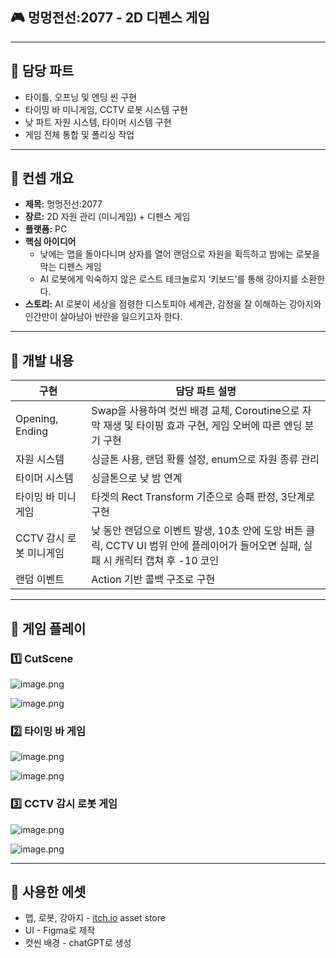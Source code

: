 ## 🎮 멍멍전선:2077 - 2D 디펜스 게임

---

## 📂 담당 파트

- 타이틀, 오프닝 및 엔딩 씬 구현
- 타이밍 바 미니게임, CCTV 로봇 시스템 구현
- 낮 파트 자원 시스템, 타이머 시스템 구현
- 게임 전체 통합 및 폴리싱 작업

---

## 🧭 **컨셉 개요**

- **제목:** 멍멍전선:2077
- **장르:** 2D 자원 관리 (미니게임) + 디펜스 게임
- **플랫폼:** PC
- **핵심 아이디어**
    - 낮에는 맵을 돌아다니며 상자를 열어 랜덤으로 자원을 획득하고 밤에는 로봇을 막는 디펜스 게임
    - AI 로봇에게 익숙하지 않은 로스트 테크놀로지 ‘키보드’를 통해 강아지를 소환한다.
- **스토리:** AI 로봇이 세상을 점령한 디스토피아 세계관, 감정을 잘 이해하는 강아지와 인간만이 살아남아 반란을 일으키고자 한다.

---

## 🧱 개발 내용

| 구현 | 담당 파트 설명 |
| --- | --- |
| Opening, Ending | Swap을 사용하여 컷씬 배경 교체, Coroutine으로 자막 재생 및 타이핑 효과 구현, 게임 오버에 따른 엔딩 분기 구현 |
| 자원 시스템 | 싱글톤 사용, 랜덤 확률 설정, enum으로 자원 종류 관리 |
| 타이머 시스템 | 싱글톤으로 낮 밤 연계 |
| 타이밍 바 미니게임 | 타겟의 Rect Transform 기준으로 승패 판정, 3단계로 구현 |
| CCTV 감시 로봇 미니게임 | 낮 동안 랜덤으로 이벤트 발생, 10초 안에 도망 버튼 클릭, CCTV UI 범위 안에 플레이어가 들어오면 실패, 실패 시 캐릭터 캡쳐 후 -10 코인 |
| 랜덤 이벤트 | Action 기반 콜백 구조로 구현 |

---

## 🎥 게임 플레이

### 1️⃣ CutScene

![image.png](attachment:fa4d678c-0042-4ada-9d1a-c96b799bfeb0:image.png)

![image.png](attachment:e4962e19-b9c2-4cd2-aa4d-c8a70b55159b:image.png)

### 2️⃣ 타이밍 바 게임

![image.png](attachment:05336b2a-2ffc-4e6a-a933-3c1aeb1c199e:image.png)

![image.png](attachment:7a20354e-aef0-4e08-9a77-9552e3b15c9e:image.png)

### 3️⃣ CCTV 감시 로봇 게임

![image.png](attachment:eeea521f-97ff-4b74-b3b8-99594d2cc0b2:image.png)

![image.png](attachment:809c9e74-e86a-4050-9a40-33c9dadcb5a2:image.png)

---

## 📁 **사용한 에셋**

- 맵, 로봇, 강아지 - [itch.io](http://itch.io) asset store
- UI - Figma로 제작
- 컷씬 배경 - chatGPT로 생성
